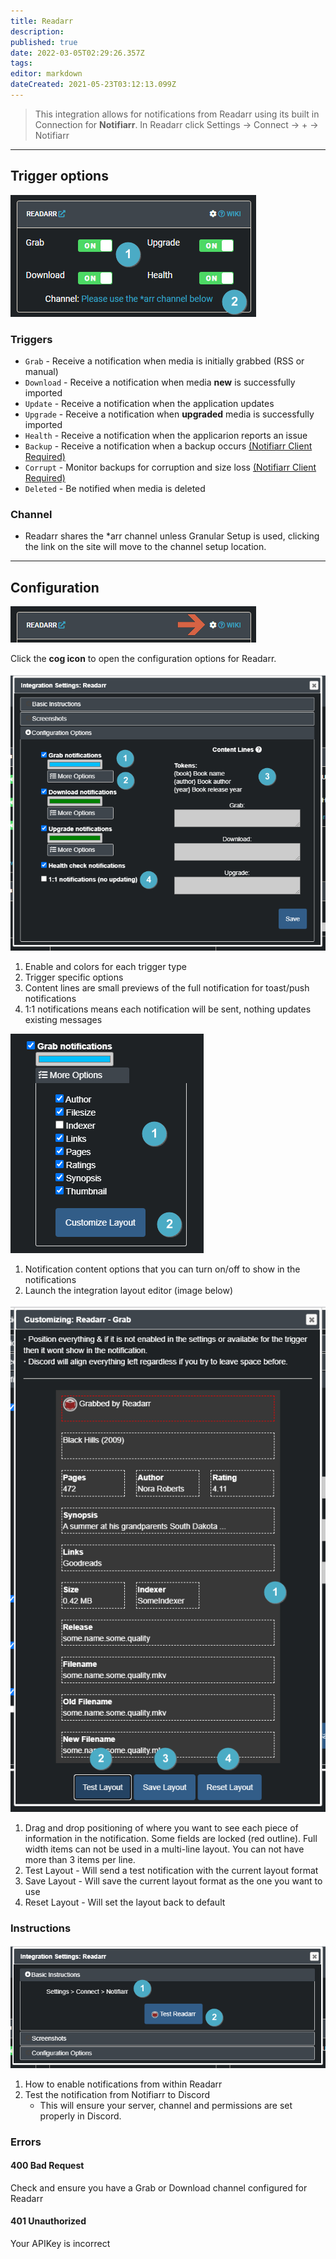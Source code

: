 ```yaml
---
title: Readarr
description: 
published: true
date: 2022-03-05T02:29:26.357Z
tags: 
editor: markdown
dateCreated: 2021-05-23T03:12:13.099Z
---
```


> This integration allows for notifications from Readarr using its built in Connection for **Notifiarr**. In Readarr click Settings → Connect → + → Notifiarr

---

## Trigger options

![trigger-channels.png](/readarr/trigger-channels.png)

### Triggers

- `Grab` - Receive a notification when media is initially grabbed (RSS or manual)
- `Download` - Receive a notification when media **new** is successfully imported
- `Update` - Receive a notification when the application updates
- `Upgrade` - Receive a notification when **upgraded** media is successfully imported
- `Health` - Receive a notification when the applicarion reports an issue
- `Backup` - Receive a notification when a backup occurs [(Notifiarr Client Required)](/Client/Main)
- `Corrupt` - Monitor backups for corruption and size loss [(Notifiarr Client Required)](/Client/Main)
- `Deleted` - Be notified when media is deleted

### Channel

- Readarr shares the *arr channel unless Granular Setup is used, clicking the link on the site will move to the channel setup location.

---

## Configuration

![open-configuration.png](/readarr/open-configuration.png)

Click the **cog icon** to open the configuration options for Readarr.

![configuration.png](/readarr/configuration.png)

1. Enable and colors for each trigger type
1. Trigger specific options
1. Content lines are small previews of the full notification for toast/push notifications
1. 1:1 notifications means each notification will be sent, nothing updates existing messages

![configuration-2.png](/readarr/configuration-2.png)

1. Notification content options that you can turn on/off to show in the notifications
1. Launch the integration layout editor (image below)

![layout-editor.png](/readarr/layout-editor.png)

1. Drag and drop positioning of where you want to see each piece of information in the notification. Some fields are locked (red outline). Full width items can not be used in a multi-line layout. You can not have more than 3 items per line.
1. Test Layout - Will send a test notification with the current layout format
1. Save Layout - Will save the current layout format as the one you want to use
1. Reset Layout - Will set the layout back to default

### Instructions

![instructions.png](/readarr/instructions.png)

1. How to enable notifications from within Readarr
1. Test the notification from Notifiarr to Discord
    - This will ensure your server, channel and permissions are set properly in Discord.

### Errors

#### 400 Bad Request

Check and ensure you have a Grab or Download channel configured for Readarr

#### 401 Unauthorized

Your APIKey is incorrect